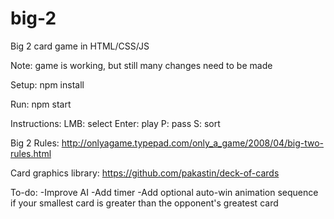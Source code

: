 # big-2
Big 2 card game in HTML/CSS/JS 

Note: game is working, but still many changes need to be made

Setup: 
npm install

Run:
npm start

Instructions:
LMB: select
Enter: play
P: pass
S: sort

Big 2 Rules: 
http://onlyagame.typepad.com/only_a_game/2008/04/big-two-rules.html

Card graphics library:
https://github.com/pakastin/deck-of-cards

To-do: 
-Improve AI
-Add timer
-Add optional auto-win animation sequence if your smallest card is greater than the opponent's greatest card
